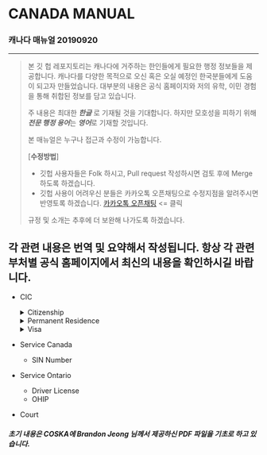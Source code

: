 # CANADA MANUAL 
### 캐나다 매뉴얼 20190920
----------------

> 본 깃 헙 레포지토리는 캐나다에 거주하는 한인들에게 필요한 행정 정보들을 제공합니다.
> 캐나다를 다양한 목적으로 오신 혹은 오실 예정인 한국분들에게 도움이 되고자 만들었습니다. 대부분의 내용은 공식 홈페이지와 저의 유학, 이민 경험을 통해 취합된 정보를 담고 있습니다.
> 
> 
> 주 내용은 최대한 ***한글*** 로 기재될 것을 기대합니다. 하지만 모호성을 피하기 위해 ***전문 행정 용어***는 ***영어***로 기재할 것입니다.
> 
> 본 매뉴얼은 누구나 접근과 수정이 가능합니다.
> 
> [**수정방법**]
> + 깃헙 사용자들은 Folk 하시고, Pull request 작성하시면 검토 후에 Merge하도록 하겠습니다. 
> + 깃헙 사용이 어려우신 분들은 카카오톡 오픈채팅으로 수정지점을 알려주시면 반영토록 하겠습니다. [카카오톡 오픈채팅](https://open.kakao.com/o/s5xswPeb) <= 클릭
> 
> 규정 및 소개는 추후에 더 보완해 나가도록 하겠습니다.

## **각 관련 내용은 번역 및 요약해서 작성됩니다. 항상 각 관련 부처별 공식 홈페이지에서 최신의 내용을 확인하시길 바랍니다.**


+ CIC
    <details><summary>Citizenship</summary>
    </details>
    <details><summary>Permanent Residence</summary>
        <ul>
            <li>
                <details><summary>Economy Class</summary>
                    <ul>
                        <li>
                            <details><summary>Business</summary>
                            </details>
                        </li>
                        <li>
                            <details><summary>Express Entry</summary>
                                <ul>
                                    <li>
                                        CEC (연방 경험 이민)
                                    </li>
                                    <li>
                                        FSW (연방 전문 인력 이민)
                                    </li>
                                    <li>
                                        FST (연방 기술 직종 이민)
                                    </li>
                                </ul>
                            </details>      
                        </li>
                        <li>
                            <details><summary>PNP (주정부 이민)</summary>
                                <ul>
                                    <li>
                                        <details><summary>Alberta</summary>
                                        </details>
                                    </li>
                                    <li>
                                        <details><summary>British Columbia</summary>
                                        </details>
                                    </li>
                                    <li>
                                        <details><summary>Manitoba</summary>
                                        </details>
                                    </li>
                                    <li>
                                        <details><summary>New Brunswick</summary>
                                        </details>
                                    </li>
                                    <li>
                                        <details><summary>Newfoundland and Labrador</summary>
                                        </details>
                                    </li>
                                    <li>
                                        <details><summary>Northwest Territories</summary>
                                        </details>
                                    </li>
                                    <li>
                                        <details><summary>Nova Scotia</summary>
                                        </details>
                                    </li>
                                    <li>  
                                        <details><summary>Nunavut</summary>
                                        </details>
                                    </li>
                                    <li>
                                        <details><summary>Ontario</summary>
                                            <ul>
                                                <li>
                                                    <details><summary>Express Entry</summary>
                                                        <ul>
                                                            <li>Human Capital Priorities Stream</li>
                                                            <li>Skilled Trades Stream</li>
                                                            <li>French-Speaking Skilled Worker Stream</li>
                                                        </ul>
                                                    </details>
                                                </li>
                                                <li>
                                                   <details><summary>Job Offer</summary>
                                                        <ul>
                                                            <li>Foreign Workers Program with a Job Offer</li>
                                                        </ul>         
                                                    </details>
                                                </li>
                                                <li>
                                                    <details><summary>International Student</summary>
                                                        <ul>
                                                            <li>International Students with a Job Offer 유학 후 취업</li>
                                                            <li>Master Graduates</li>
                                                            <li>PhD Graduates</li>
                                                        </ul>
                                                    </details>
                                                </li>
                                                <li>
                                                     <details><summary>Business</summary>
                                                        <ul>
                                                            <li>Investors (closed)</li>
                                                            <li>Corporate Stream</li>
                                                            <li>Entrepreneur Stream</li>
                                                        </ul>
                                                  </details>    
                                                </li>
                                            </ul>
                                        </details>
                                    </li>
                                    <li>
                                        <details><summary>Quebeck</summary>
                                        </details>                                    
                                    </li>
                                    <li>
                                        <details><summary>Prince Edward Island</summary>
                                        </details>
                                    </li>
                                    <li>
                                        <details><summary>Saskatchewan</summary>
                                        </details>
                                    </li>
                                    <li>
                                        <details><summary>Yukon</summary>
                                        </details>  
                                    </li>
                                </ul>     
                            </details>  
                        </li>
                        <li>
                           <details><summary>Caregiver Program</summary>
                                <ul>
                                    <li>Caring for Children Pathway</li>
                                    <li>Caring for People with High Medical Needs Pathway</li>
                                    <li>Live-in Caregiver Program</li>
                                </ul>
                            </details>  
                        </li>
                        <li>
                            <details><summary>Self-Employed Artists and Athletes</summary>
                            </details>  
                        </li>
                    </ul>  
                </details>
            </li>
            <li>
                <details><summary>Pilot</summary>
                    <ul>
                        <li>AIPP (Atlantic Immigration Pilot Program)</li>
                        <li>RNIP (Rural and Northern Immigration Pilot)</li>
                    </ul>
                </details>
            </li>
            <li>
                <details><summary>Family/Refugee</summary>
                </details>    
            </li>
        </ul>     
    </details>  
    <details><summary>Visa</summary>
        <ul>
            <li>Study</li>
            <li>Visitor</li>
            <li>Working Holiday</li>
        </ul>
    </details>
+ Service Canada
    <ul>
        <li>SIN Number</li>
    </ul>

+ Service Ontario
    <ul>
        <li>Driver License</li>
        <li>OHIP</li>
    </ul>
+ Court

##### 초기 내용은 COSKA에 Brandon Jeong 님께서 제공하신 PDF 파일을 기초로 하고 있습니다.